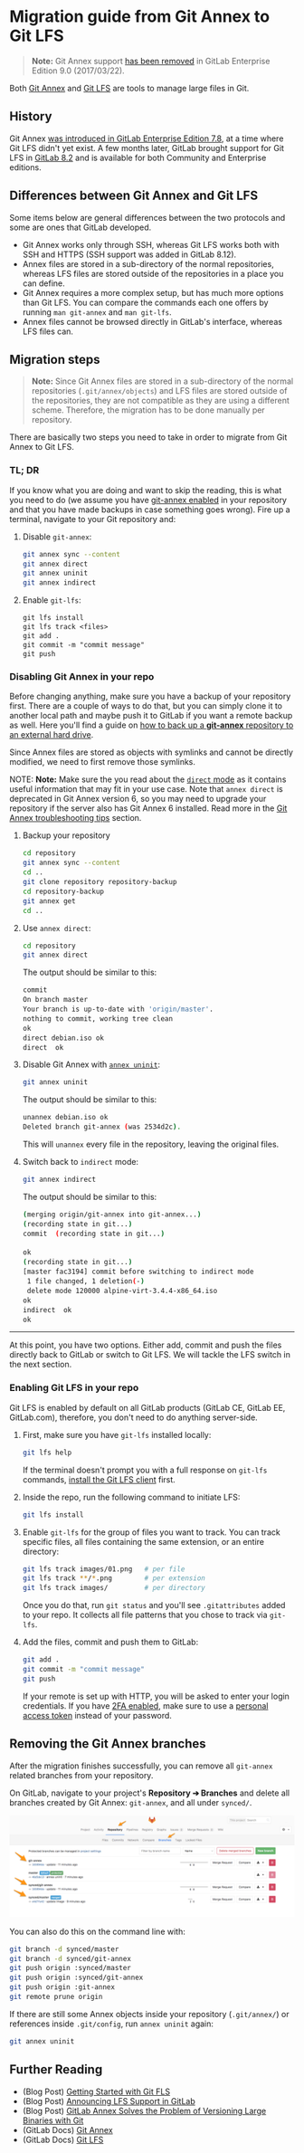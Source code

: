 # Migration guide from Git Annex to Git LFS

>**Note:**
Git Annex support [has been removed][issue-remove-annex] in GitLab Enterprise
Edition 9.0 (2017/03/22).

Both [Git Annex][] and [Git LFS][] are tools to manage large files in Git.

## History

Git Annex [was introduced in GitLab Enterprise Edition 7.8][post-3], at a time
where Git LFS didn't yet exist. A few months later, GitLab brought support for
Git LFS in [GitLab 8.2][post-2] and is available for both Community and
Enterprise editions.

## Differences between Git Annex and Git LFS

Some items below are general differences between the two protocols and some are
ones that GitLab developed.

- Git Annex works only through SSH, whereas Git LFS works both with SSH and HTTPS
  (SSH support was added in GitLab 8.12).
- Annex files are stored in a sub-directory of the normal repositories, whereas
  LFS files are stored outside of the repositories in a place you can define.
- Git Annex requires a more complex setup, but has much more options than Git
  LFS. You can compare the commands each one offers by running `man git-annex`
  and `man git-lfs`.
- Annex files cannot be browsed directly in GitLab's interface, whereas LFS
  files can.

## Migration steps

>**Note:**
Since Git Annex files are stored in a sub-directory of the normal repositories
(`.git/annex/objects`) and LFS files are stored outside of the repositories,
they are not compatible as they are using a different scheme. Therefore, the
migration has to be done manually per repository.

There are basically two steps you need to take in order to migrate from Git
Annex to Git LFS.

### TL; DR

If you know what you are doing and want to skip the reading, this is what you
need to do (we assume you have [git-annex enabled](../git_annex.md#using-gitlab-git-annex) in your
repository and that you have made backups in case something goes wrong).
Fire up a terminal, navigate to your Git repository and:

1. Disable `git-annex`:

   ```bash
   git annex sync --content
   git annex direct
   git annex uninit
   git annex indirect
   ```

1. Enable `git-lfs`:

   ```
   git lfs install
   git lfs track <files>
   git add .
   git commit -m "commit message"
   git push
   ```

### Disabling Git Annex in your repo

Before changing anything, make sure you have a backup of your repository first.
There are a couple of ways to do that, but you can simply clone it to another
local path and maybe push it to GitLab if you want a remote backup as well.
Here you'll find a guide on
[how to back up a **git-annex** repository to an external hard drive][bkp-ext-drive].

Since Annex files are stored as objects with symlinks and cannot be directly
modified, we need to first remove those symlinks.

NOTE: **Note:**
Make sure the you read about the [`direct` mode][annex-direct] as it contains
useful information that may fit in your use case. Note that `annex direct` is
deprecated in Git Annex version 6, so you may need to upgrade your repository
if the server also has Git Annex 6 installed. Read more in the
[Git Annex troubleshooting tips](../git_annex.md#troubleshooting-tips) section.

1. Backup your repository

   ```bash
   cd repository
   git annex sync --content
   cd ..
   git clone repository repository-backup
   cd repository-backup
   git annex get
   cd ..
   ```

1. Use `annex direct`:

   ```bash
   cd repository
   git annex direct
   ```

   The output should be similar to this:

   ```bash
   commit
   On branch master
   Your branch is up-to-date with 'origin/master'.
   nothing to commit, working tree clean
   ok
   direct debian.iso ok
   direct  ok
   ```

1. Disable Git Annex with [`annex uninit`][uninit]:

   ```bash
   git annex uninit
   ```

   The output should be similar to this:

   ```bash
   unannex debian.iso ok
   Deleted branch git-annex (was 2534d2c).
   ```

   This will `unannex` every file in the repository, leaving the original files.

1. Switch back to `indirect` mode:

   ```bash
   git annex indirect
   ```

   The output should be similar to this:

   ```bash
   (merging origin/git-annex into git-annex...)
   (recording state in git...)
   commit  (recording state in git...)

   ok
   (recording state in git...)
   [master fac3194] commit before switching to indirect mode
    1 file changed, 1 deletion(-)
    delete mode 120000 alpine-virt-3.4.4-x86_64.iso
   ok
   indirect  ok
   ok
   ```

---

At this point, you have two options. Either add, commit and push the files
directly back to GitLab or switch to Git LFS. We will tackle the LFS switch in
the next section.

### Enabling Git LFS in your repo

Git LFS is enabled by default on all GitLab products (GitLab CE, GitLab EE,
GitLab.com), therefore, you don't need to do anything server-side.

1. First, make sure you have `git-lfs` installed locally:

   ```bash
   git lfs help
   ```

   If the terminal doesn't prompt you with a full response on `git-lfs` commands,
   [install the Git LFS client][install-lfs] first.

1. Inside the repo, run the following command to initiate LFS:

   ```bash
   git lfs install
   ```

1. Enable `git-lfs` for the group of files you want to track. You
   can track specific files, all files containing the same extension, or an
   entire directory:

   ```bash
   git lfs track images/01.png   # per file
   git lfs track **/*.png        # per extension
   git lfs track images/         # per directory
   ```

   Once you do that, run `git status` and you'll see `.gitattributes` added
   to your repo. It collects all file patterns that you chose to track via
   `git-lfs`.

1. Add the files, commit and push them to GitLab:

   ```bash
   git add .
   git commit -m "commit message"
   git push
   ```

   If your remote is set up with HTTP, you will be asked to enter your login
   credentials. If you have [2FA enabled](../../user/profile/account/two_factor_authentication.md), make sure to use a
   [personal access token](../../user/profile/account/two_factor_authentication.md#personal-access-tokens)
   instead of your password.

## Removing the Git Annex branches

After the migration finishes successfully, you can remove all `git-annex`
related branches from your repository.

On GitLab, navigate to your project's **Repository ➔ Branches** and delete all
branches created by Git Annex: `git-annex`, and all under `synced/`.

![repository branches](images/git-annex-branches.png)

You can also do this on the command line with:

```bash
git branch -d synced/master
git branch -d synced/git-annex
git push origin :synced/master
git push origin :synced/git-annex
git push origin :git-annex
git remote prune origin
```

If there are still some Annex objects inside your repository (`.git/annex/`)
or references inside `.git/config`, run `annex uninit` again:

```bash
git annex uninit
```

## Further Reading

- (Blog Post) [Getting Started with Git FLS][post-1]
- (Blog Post) [Announcing LFS Support in GitLab][post-2]
- (Blog Post) [GitLab Annex Solves the Problem of Versioning Large Binaries with Git][post-3]
- (GitLab Docs) [Git Annex](../git_annex.md)
- (GitLab Docs) [Git LFS](manage_large_binaries_with_git_lfs.md)

[annex-direct]: https://git-annex.branchable.com/direct_mode/
[bkp-ext-drive]: https://www.thomas-krenn.com/en/wiki/Git-annex_Repository_on_an_External_Hard_Drive
[Git Annex]: http://git-annex.branchable.com/
[Git LFS]: https://git-lfs.github.com/
[install-lfs]: https://git-lfs.github.com/
[issue-remove-annex]: https://gitlab.com/gitlab-org/gitlab/issues/1648
[lfs-track]: https://about.gitlab.com/blog/2017/01/30/getting-started-with-git-lfs-tutorial/#tracking-files-with-lfs
[post-1]: https://about.gitlab.com/blog/2017/01/30/getting-started-with-git-lfs-tutorial/
[post-2]: https://about.gitlab.com/blog/2015/11/23/announcing-git-lfs-support-in-gitlab/
[post-3]: https://about.gitlab.com/blog/2015/02/17/gitlab-annex-solves-the-problem-of-versioning-large-binaries-with-git/
[uninit]: https://git-annex.branchable.com/git-annex-uninit/
